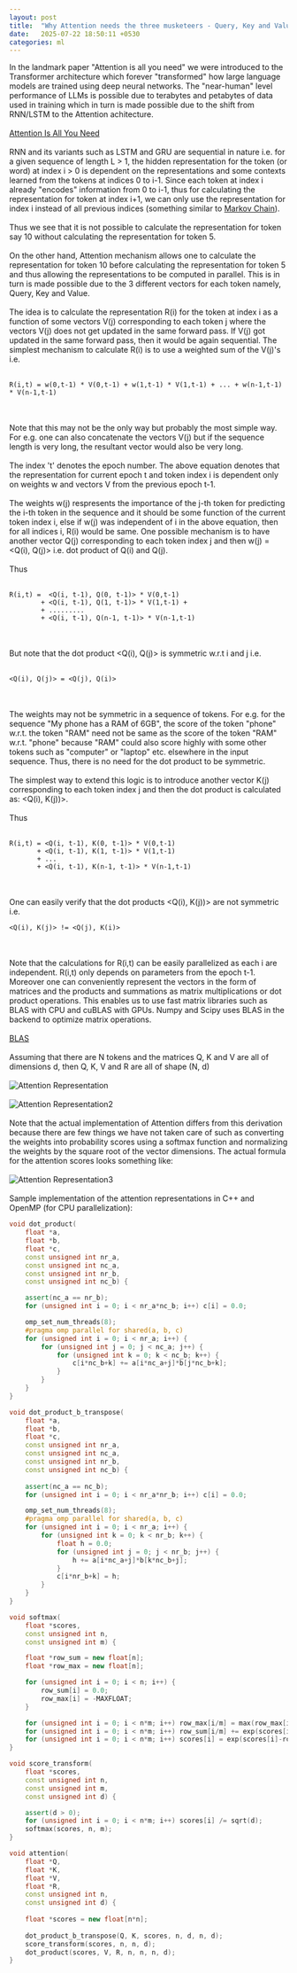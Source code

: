 ```yaml
---
layout: post
title:  "Why Attention needs the three musketeers - Query, Key and Value"
date:   2025-07-22 18:50:11 +0530
categories: ml
---
```

In the landmark paper "Attention is all you need" we were introduced to the Transformer architecture which forever "transformed" how large language models are trained using deep neural networks. The "near-human" level performance of LLMs is possible due to terabytes and petabytes of data used in training which in turn is made possible due to the shift from RNN/LSTM to the Attention achitecture.<br/><br/>
[Attention Is All You Need](https://arxiv.org/abs/1706.03762)<br/><br/>
RNN and its variants such as LSTM and GRU are sequential in nature i.e. for a given sequence of length L > 1, the hidden representation for the token (or word) at index i > 0 is dependent on the representations and some contexts learned from the tokens at indices 0 to i-1. Since each token at index i already "encodes" information from 0 to i-1, thus for calculating the representation for token at index i+1, we can only use the representation for index i instead of all previous indices (something similar to [Markov Chain](https://en.wikipedia.org/wiki/Markov_chain)).<br/><br/> 
Thus we see that it is not possible to calculate the representation for token say 10 without calculating the representation for token 5.<br/><br/>
On the other hand, Attention mechanism allows one to calculate the representation for token 10 before calculating the representation for token 5 and thus allowing the representations to be computed in parallel. This is in turn is made possible due to the 3 different vectors for each token namely, Query, Key and Value.<br/><br/>
The idea is to calculate the representation R(i) for the token at index i as a function of some vectors V(j) corresponding to each token j where the vectors V(j) does not get updated in the same forward pass. If V(j) got updated in the same forward pass, then it would be again sequential. The simplest mechanism to calculate R(i) is to use a weighted sum of the V(j)'s i.e.<br/><br/>
  ```
  R(i,t) = w(0,t-1) * V(0,t-1) + w(1,t-1) * V(1,t-1) + ... + w(n-1,t-1) * V(n-1,t-1)
  ```
  <br/><br/>
Note that this may not be the only way but probably the most simple way. For e.g. one can also concatenate the vectors V(j) but if the sequence length is very long, the resultant vector would also be very long.<br/><br/>
The index 't' denotes the epoch number. The above equation denotes that the representation for current epoch t and token index i is dependent only on weights w and vectors V from the previous epoch t-1.<br/><br/>
The weights w(j) respresents the importance of the j-th token for predicting the i-th token in the sequence and it should be some function of the current token index i, else if w(j) was independent of i in the above equation, then for all indices i, R(i) would be same. One possible mechanism is to have another vector Q(j) corresponding to each token index j and then w(j) = <Q(i), Q(j)> i.e. dot product of Q(i) and Q(j). <br/><br/>
Thus<br/><br/>
  ```
  R(i,t) =  <Q(i, t-1), Q(0, t-1)> * V(0,t-1)
          + <Q(i, t-1), Q(1, t-1)> * V(1,t-1) +
          + .........
          + <Q(i, t-1), Q(n-1, t-1)> * V(n-1,t-1)
  ```
  <br/><br/>
But note that the dot product <Q(i), Q(j)> is symmetric w.r.t i and j i.e.<br/><br/>
  ```
  <Q(i), Q(j)> = <Q(j), Q(i)>
  ```
  <br/><br/>
The weights may not be symmetric in a sequence of tokens. For e.g. for the sequence "My phone has a RAM of 6GB", the score of the token "phone" w.r.t. the token "RAM" need not be same as the score of the token "RAM" w.r.t. "phone" because "RAM" could also score highly with some other tokens such as "computer" or "laptop" etc. elsewhere in the input sequence. Thus, there is no need for the dot product to be symmetric.<br/><br/>
The simplest way to extend this logic is to introduce another vector K(j) corresponding to each token index j and then the dot product is calculated as: <Q(i), K(j))>. <br/><br/>
Thus<br/><br/>
  ```
  R(i,t) = <Q(i, t-1), K(0, t-1)> * V(0,t-1)
         + <Q(i, t-1), K(1, t-1)> * V(1,t-1)
         + ...
         + <Q(i, t-1), K(n-1, t-1)> * V(n-1,t-1)
  ```
  <br/><br/>
One can easily verify that the dot products <Q(i), K(j))> are not symmetric i.e.
  ```
  <Q(i), K(j)> != <Q(j), K(i)>
  ```
  <br/><br/>
Note that the calculations for R(i,t) can be easily parallelized as each i are independent. R(i,t) only depends on parameters from the epoch t-1. Moreover one can conveniently represent the vectors in the form of matrices and the products and summations as matrix multiplications or dot product operations. This enables us to use fast matrix libraries such as BLAS with CPU and cuBLAS with GPUs. Numpy and Scipy uses BLAS in the backend to optimize matrix operations.<br/><br/>
[BLAS](https://en.wikipedia.org/wiki/Basic_Linear_Algebra_Subprograms)<br/><br/>
Assuming that there are N tokens and the matrices Q, K and V are all of dimensions d, then Q, K, V and R are all of shape (N, d)<br/><br/>
![Attention Representation](/docs/assets/rep.png)<br/><br/>
![Attention Representation2](/docs/assets/attention.png)<br/><br/>
Note that the actual implementation of Attention differs from this derivation because there are few things we have not taken care of such as converting the weights into probability scores using a softmax function and normalizing the weights by the square root of the vector dimensions. The actual formula for the attention scores looks something like:<br/><br/>
![Attention Representation3](/docs/assets/rep2.png)<br/><br/>
Sample implementation of the attention representations in C++ and OpenMP (for CPU parallelization):
  ```cpp
  void dot_product(
      float *a, 
      float *b, 
      float *c, 
      const unsigned int nr_a, 
      const unsigned int nc_a, 
      const unsigned int nr_b, 
      const unsigned int nc_b) {
  
      assert(nc_a == nr_b);
      for (unsigned int i = 0; i < nr_a*nc_b; i++) c[i] = 0.0;
  
      omp_set_num_threads(8);
      #pragma omp parallel for shared(a, b, c)
      for (unsigned int i = 0; i < nr_a; i++) {
          for (unsigned int j = 0; j < nc_a; j++) {
              for (unsigned int k = 0; k < nc_b; k++) {
                  c[i*nc_b+k] += a[i*nc_a+j]*b[j*nc_b+k];
              }
          }
      }
  }
  
  void dot_product_b_transpose(
      float *a, 
      float *b, 
      float *c, 
      const unsigned int nr_a, 
      const unsigned int nc_a, 
      const unsigned int nr_b, 
      const unsigned int nc_b) {
      
      assert(nc_a == nc_b);
      for (unsigned int i = 0; i < nr_a*nr_b; i++) c[i] = 0.0;
  
      omp_set_num_threads(8);
      #pragma omp parallel for shared(a, b, c)
      for (unsigned int i = 0; i < nr_a; i++) {
          for (unsigned int k = 0; k < nr_b; k++) {
              float h = 0.0;
              for (unsigned int j = 0; j < nr_b; j++) {
                  h += a[i*nc_a+j]*b[k*nc_b+j];
              }
              c[i*nr_b+k] = h;
          }
      }
  }
  
  void softmax(
      float *scores, 
      const unsigned int n, 
      const unsigned int m) {
  
      float *row_sum = new float[n];
      float *row_max = new float[n];
  
      for (unsigned int i = 0; i < n; i++) {
          row_sum[i] = 0.0;
          row_max[i] = -MAXFLOAT;
      }
  
      for (unsigned int i = 0; i < n*m; i++) row_max[i/m] = max(row_max[i/m], scores[i]);
      for (unsigned int i = 0; i < n*m; i++) row_sum[i/m] += exp(scores[i]-row_max[i/m]);
      for (unsigned int i = 0; i < n*m; i++) scores[i] = exp(scores[i]-row_max[i/m])/row_sum[i/m];
  }
  
  void score_transform(
      float *scores, 
      const unsigned int n, 
      const unsigned int m, 
      const unsigned int d) {
  
      assert(d > 0);
      for (unsigned int i = 0; i < n*m; i++) scores[i] /= sqrt(d);
      softmax(scores, n, m);
  }
  
  void attention(
      float *Q, 
      float *K, 
      float *V, 
      float *R, 
      const unsigned int n, 
      const unsigned int d) {
          
      float *scores = new float[n*n];
      
      dot_product_b_transpose(Q, K, scores, n, d, n, d);
      score_transform(scores, n, n, d);
      dot_product(scores, V, R, n, n, n, d);
  }
  ```
